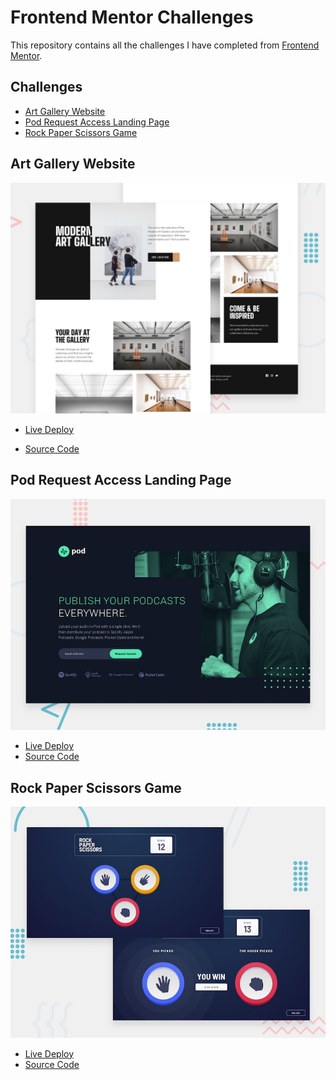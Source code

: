 # Frontend Mentor Challenges

This repository contains all the challenges I have completed from [Frontend Mentor](https://www.frontendmentor.io/profile/Juanescacha).

## Challenges

-   [Art Gallery Website](#art-gallery-website)
-   [Pod Request Access Landing Page](#pod-request-access-landing-page)
-   [Rock Paper Scissors Game](#rock-paper-scissors-game)

## Art Gallery Website

![](./Art%20Gallery%20Website/screenshots/preview.jpg)

-   [Live Deploy](https://fem-art-gallery-website-juanescacha.vercel.app/)

-   [Source Code](https://github.com/Juanescacha/Frontend-Mentor/tree/main/Art%20Gallery%20Website)

## Pod Request Access Landing Page

![](./Pod%20request%20access%20landing%20page/screenshots/preview.jpg)

-   [Live Deploy](https://fem-pod-request-access-landing-page-juanescacha.vercel.app/)
-   [Source Code](https://github.com/Juanescacha/Frontend-Mentor/tree/main/Pod%20request%20access%20landing%20page)

## Rock Paper Scissors Game

![](./Rock%20Paper%20Scissors%20Game/screenshots/preview.jpg)

-   [Live Deploy](https://fem-rock-paper-scissors-game-juanescacha.vercel.app/)
-   [Source Code](https://github.com/Juanescacha/Frontend-Mentor/tree/main/Rock%20Paper%20Scissors%20Game)
